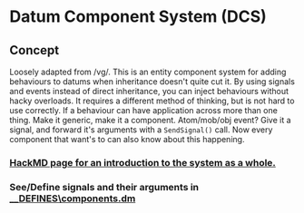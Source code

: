 # Datum Component System (DCS)

## Concept

Loosely adapted from /vg/. This is an entity component system for adding behaviours to datums when inheritance doesn't quite cut it. By using signals and events instead of direct inheritance, you can inject behaviours without hacky overloads. It requires a different method of thinking, but is not hard to use correctly. If a behaviour can have application across more than one thing. Make it generic, make it a component. Atom/mob/obj event? Give it a signal, and forward it's arguments with a `SendSignal()` call. Now every component that want's to can also know about this happening.

### [HackMD page for an introduction to the system as a whole.](https://hackmd.io/@tgstation/SignalsComponentsElements) 

### See/Define signals and their arguments in [__DEFINES\components.dm](../../__DEFINES/components.dm)
